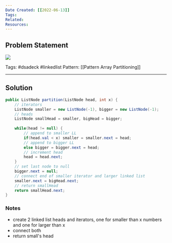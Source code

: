 ```yaml
---
Date Created: [[2022-06-13]]
Tags: 
Related: 
Resources: 
---
```


## Problem Statement

![](https://i.imgur.com/mRi8Eyi.png)

Tags:  #dsadeck  #linkedlist 
Pattern: [[Pattern Array Partitioning]]

---

## Solution
``` java
public ListNode partition(ListNode head, int x) {
	// iterators
	ListNode smaller = new ListNode(-1), bigger = new ListNode(-1);
	// heads
	ListNode smallHead = smaller, bigHead = bigger;
	
	while(head != null) {
		// append to smaller LL
		if(head.val < x) smaller = smaller.next = head;
		// append to bigger LL
		else bigger = bigger.next = head;
		// increment head
		head = head.next;
	}
	// set last node to null
	bigger.next = null;
	// connect end of smaller iterator and larger linked list
	smaller.next = bigHead.next;
	// return smallHead
	return smallHead.next;
}
```

### Notes
- create 2 linked list heads and iterators, one for smaller than x numbers and one for larger than x
- connect both
- return small's head



